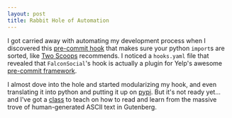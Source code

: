 ```yaml
---
layout: post
title: Rabbit Hole of Automation
---
```


I got carried away with automating my development process when I discovered this [pre-commit hook](https://github.com/FalconSocial/pre-commit-python-sorter) that makes sure your python `import`s are sorted, like [Two Scoops](http://www.amazon.com/Two-Scoops-Django-Best-Practices/dp/0981467342) recommends. I noticed a `hooks.yaml` file that revealed that `FalconSocial`'s hook is actually a plugin for Yelp's awesome [pre-commit framework](https://github.com/pre-commit/pre-commit). 

I almost dove into the hole and started modularizing my hook, and even translating it into python and putting it up on [pypi](http://peterdowns.com/posts/first-time-with-pypi.html). But it's not ready yet... and I've got a [class](https://github.com/totalgood/guten) to teach on how to read and learn from the massive trove of human-generated ASCII text in Gutenberg.